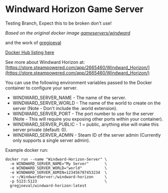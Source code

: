 # Windward Horizon Game Server

Testing Branch, Expect this to be broken don't use!

_Based on the original docker image [gameservers/windward](https://hub.docker.com/r/gameservers/windward/)_

and the work of [gregjoeval](https://github.com/gregjoeval/Windward-Horizon)

[Docker Hub listing here](https://hub.docker.com/repository/docker/eddcase/windward-horizon-server/general) 

See more about Windward Horizon at: [https://store.steampowered.com/app/2665460/Windward_Horizon/](https://store.steampowered.com/app/2665460/Windward_Horizon/)

You can use the following environment variables passed to the Docker container to configure your server.

* WINDWARD_SERVER_NAME - The name of the server.
* WINDWARD_SERVER_WORLD - The name of the world to create on the server (Note - Don't include the .world extension).
* WINDWARD_SERVER_PORT - The port number to use for the server (Note - This will require you exposing other ports within your container).
* WINDWARD_SERVER_PUBLIC - 1 = public, anything else will make this server private (default: 0).
* WINDWARD_SERVER_ADMIN - Steam ID of the server admin (Currently only supports a single server admin).

Example docker run:
```
docker run --name "Windward-Horizon-Server" \
  -e WINDWARD_SERVER_NAME="My Server"       \
  -e WINDWARD_SERVER_WORLD="world"          \
  -e WINDWARD_SERVER_ADMIN=123456787453234  \
  -v ~/WindwardServer:/windward-horizon     \
  -p 5123:5123                              \
  gregjoeval/windward-horizon:latest
```
